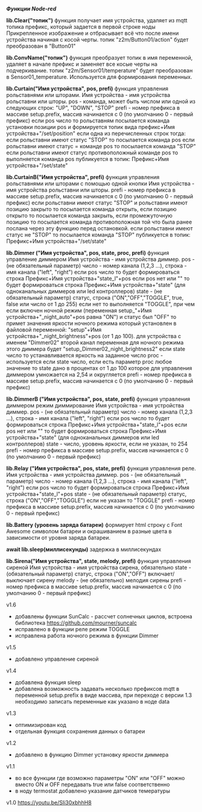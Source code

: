 ***Функции Node-red***

**lib.Clear("топик")**
функция получает имя устройства, удаляет из mqtt топика префикс, который задается в первой строке ноды Прикрепленное изображение и отбрасывает всё что после имени устройства начиная с косой черты.
топик "z2m/Button01/action" будет преобразован в "Button01"

**lib.ConvName("топик")**
функция преобразует топик в имя переменной, удаляет в начале префикс и заменяет все косые черты на подчеркивание.
топик "z2m/Sensor01/temperature" будет преобразован в Sensor01_temperature. Используется для формирования переменных.

**lib.Curtain("Имя устройства", pos, prefi)**
функция управления рольставнями или шторами.
Имя устройства - имя устройства рольставни или шторы.
pos - команда, может быть числом или одной из следующих строк: "UP", "DOWN", "STOP"
prefi - номер префикса в массиве setup.prefix, массив начинается с 0 (по умолчанию 0 - первый префикс)
если pos число то рольставням посылается команда установки позиции pos и формируется топик вида префикс+Имя устройства+"/set/position"
если одна из перечисленных строк тогда:
если рольставни имеют статус "STOP" то посылается команда pos
если рольставни имеют статус = команде pos то посылается команда "STOP"
если рольставни имеют статус противоположный команде pos то выполняется команда pos
публикуется в топик: Префикс+Имя устройства+"/set/state"

**lib.CurtainB("Имя устройства", prefi)**
функция управления рольставнями или шторами с помощью одной кнопки
Имя устройства - имя устройства рольставни или шторы.
prefi - номер префикса в массиве setup.prefix, массив начинается с 0 (по умолчанию 0 - первый префикс)
если рольставни имеют статус "STOP" и рольставни имеют позицию закрыто то посылается команда открыть, если позицию открыто то посылается команда закрыть, если промежуточную позицию то посылается команда противоположная той что была ранее послана через эту функцию перед остановкой.
если рольставни имеют статус не "STOP" то посылается команда "STOP"
публикуется в топик: Префикс+Имя устройства+"/set/state"

**lib.Dimmer ("Имя устройства", pos, state, proc, prefi)**
функция управление диммером
Имя устройства - имя устройства диммер.
pos - (не обязательный параметр) число - номер канала (1,2,3 ...), строка - имя канала ("left", "right")
если pos число то будет формироваться строка Префикс+Имя устройства+"state_l"+pos
если pos нет или "" то будет формироваться строка Префикс+Имя устройства+"state" (для одноканальных диммеров или led контроллеров)
state - (не обязательный параметр) статус, строка ("ON","OFF","TOGGLE", true, false или число от 1 до 255)
если нет то выполняется "TOGGLE", при чем если включен ночной режим (переменная setup_"+Имя устройства+"_night_auto"+pos равна "ON") и статус был "OFF" то примет значения яркости ночного режима который установлен в файловой переменной: "setup"+Имя устройства+"_night_brightness"+pos (от 1 до 100). для устройства c именем "Dimmer02" второй канал переменная для ночного режима этого диммера будет "setup_Dimmer02_night_brightness2"
если state число то устанавливается яркость на заданное число
proc - используется если state число, если есть параметр proc любое значение то state дано в процентах от 1 до 100 которое для управления диммером умножается на 2,54 и округляется
prefi - номер префикса в массиве setup.prefix, массив начинается с 0 (по умолчанию 0 - первый префикс)

**lib.DimmerB ("Имя устройства", pos, state, prefi)**
функция управления диммером режим диммирование
Имя устройства - имя устройства диммер.
pos - (не обязательный параметр) число - номер канала (1,2,3 ...), строка - имя канала ("left", "right")
если pos число то будет формироваться строка Префикс+Имя устройства+"state_l"+pos
если pos нет или "" то будет формироваться строка Префикс+Имя устройства+"state" (для одноканальных диммеров или led контроллеров)
state - число, уровень яркости, если не указан, то 254
prefi - номер префикса в массиве setup.prefix, массив начинается с 0 (по умолчанию 0 - первый префикс)


**lib.Relay ("Имя устройства", pos, state, prefi)**
функция управления реле.
Имя устройства - имя устройства диммер.
pos - (не обязательный параметр) число - номер канала (1,2,3 ...), строка - имя канала ("left", "right")
если pos число то будет формироваться строка Префикс+Имя устройства+"state_l"+pos
state - (не обязательный параметр) статус, строка ("ON","OFF","TOGGLE") если не указан то "TOGGLE"
prefi - номер префикса в массиве setup.prefix, массив начинается с 0 (по умолчанию 0 - первый префикс)


**lib.Battery (уровень заряда батареи)**
формирует html строку с Font Awesome символом батареи и окрашиванием в разные цвета в зависимости от уровня заряда батареи. 

**await lib.sleep(миллисекунды)**
задержка в миллисекундах

**lib.Sirena("Имя устройства", state, melody, prefi)**
функция управления сиреной
Имя устройства - имя устройства сирена, обязательно
state - (обязательный параметр) статус, строка ("ON","OFF") включает/выключает сирену
melody - (не обязательно) мелодия сирены
prefi - номер префикса в массиве setup.prefix, массив начинается с 0 (по умолчанию 0 - первый префикс)



v1.6
- добавлены функции SunCalc - рассчет солнечных циклов, встроена библиотека https://github.com/mourner/suncalc
- исправлено в функции реле режим TOGGLE
- исправлена работа ночного режима в функции Dimmer
  
v1.5
- добавлено управление сиреной
  
v1.4
- добавлена функция sleep
- добавлена возможность задавать несколько префиксов mqtt в переменной setup.prefix в виде массива, при переходе с версии 1.3 необходимо записать переменные как указано в ноде data
  
v1.3
- оптимизирован код
- отдельная функция сохранения данных о батареи

v1.2
- добавлено в функцию Dimmer установку яркости диммера

v1.1
- во все функции где возможно параметры "ON" или "OFF" можно вместо ON и OFF передавать true или false соответственно
- в ноду termostat добавлено указание датчиков темературы
  
v1.0
https://youtu.be/SIi30xbhhH8
